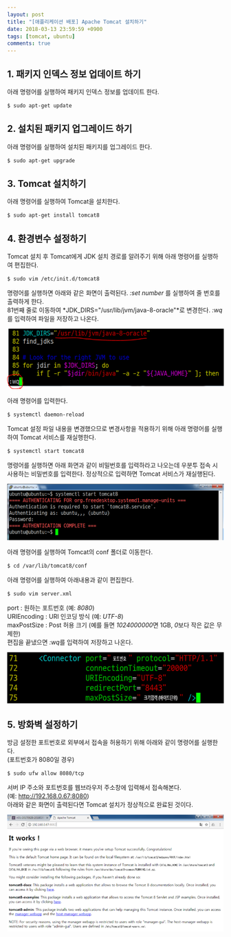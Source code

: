 ```yaml
---
layout: post
title: "[애플리케이션 배포] Apache Tomcat 설치하기"
date: 2018-03-13 23:59:59 +0900
tags: [tomcat, ubuntu]
comments: true
---
```

## 1. 패키지 인덱스 정보 업데이트 하기
아래 명령어를 실행하여 패키지 인덱스 정보를 업데이트 한다.
```sh
$ sudo apt-get update
```

## 2. 설치된 패키지 업그레이드 하기
아래 명령어를 실행하여 설치된 패키지를 업그레이드 한다.
```sh
$ sudo apt-get upgrade
```

## 3. Tomcat 설치하기
아래 명령어를 실행하여 Tomcat을 설치한다.
```sh
$ sudo apt-get install tomcat8
```

## 4. 환경변수 설정하기
Tomcat 설치 후 Tomcat에게 JDK 설치 경로를 알려주기 위해 아래 명령어를 실행하여 편집한다.
```sh
$ sudo vim /etc/init.d/tomcat8
```
명령어를 실행하면 아래와 같은 화면이 출력된다. *:set number* 를 실행하여 줄 번호를 출력하게 한다.<br/>
81번째 줄로 이동하여 *JDK_DIRS="/usr/lib/jvm/java-8-oracle"*로 변경한다.
*:wq*를 입력하여 파일을 저장하고 나온다.

![이미지](/files/setup-tomcat-to-ubuntu-01.png)

아래 명령어를 입력한다.
```sh
$ systemctl daemon-reload
```

Tomcat 설정 파일 내용을 변경했으므로 변경사항을 적용하기 위해 아래 명령어를 실행하여 Tomcat 서비스를 재실행한다.
```sh
$ systemctl start tomcat8
```
명령어를 실행하면 아래 화면과 같이 비밀번호를 입력하라고 나오는데 우분투 접속 시 사용하는 비밀번호를 입력한다. 정상적으로 입력하면 Tomcat 서비스가 재실행된다.

![이미지](/files/setup-tomcat-to-ubuntu-02.png)

아래 명령어를 실행하여 Tomcat의 conf 폴더로 이동한다.
```sh
$ cd /var/lib/tomcat8/conf
```

아래 명령어를 실행하여 아래내용과 같이 편집한다.
```sh
$ sudo vim server.xml
```
port : 원하는 포트번호 (예: *8080*)<br/>
URIEncoding : URI 인코딩 방식 (예: *UTF-8*)<br/>
maxPostSize : Post 허용 크기 (예를 들면 *1024000000*면 1GB, *0*보다 작은 값은 무제한)<br/>
편집을 끝냈으면 *:wq*를 입력하여 저장하고 나온다.

![이미지](/files/setup-tomcat-to-ubuntu-03.png)

## 5. 방화벽 설정하기
방금 설정한 포트번호로 외부에서 접속을 허용하기 위해 아래와 같이 명령어를 실행한다.<br/>
(포트번호가 8080일 경우)
```sh
$ sudo ufw allow 8080/tcp
```
서버 IP 주소와 포트번호를 웹브라우저 주소창에 입력해서 접속해본다.<br/>
(예: http://192.168.0.67:8080)<br/>
아래와 같은 화면이 출력된다면 Tomcat 설치가 정상적으로 완료된 것이다.

![이미지](/files/setup-tomcat-to-ubuntu-04.png)